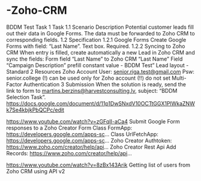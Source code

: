 # -Zoho-CRM
BDDM Test Task 1 Task 1.1 Scenario Description Potential customer leads fill out their data in Google Forms. The data must be forwarded to 
Zoho CRM to corresponding fields. 1.2 Specification 1.2.1 Google Forms Create Google Forms with field: “Last Name”. Text box.
Required. 1.2.2 Syncing to Zoho CRM When entry is filled, create automatically a new Lead in Zoho CRM and sync the fields: Form field “Last Name” to Zoho CRM 
“Last Name” Field “Campaign Description” prefill constant value - BDDM Test” Lead layout - Standard 2 Resources Zoho Account User: senior.riga.test@gmail.com Psw: 
senior.college (!) can be used only for Zoho account (!!) do not set Multi-Factor Authentication 3 Submission When the solution is ready, send the link to form 
to martins.berzins@harvestconsulting.lv, subject: “BDDM Selection Task”.
https://docs.google.com/document/d/11p1DwSNxdV10OCTtGGX1PlWkaZNWk7Se4kbjkPbQCPc/edit


https://www.youtube.com/watch?v=zGFqII-aCa4
Submit Google Form responses to a Zoho Creator Form
Class FormApp: https://developers.google.com/apps-sc...
Class UrlFetchApp: https://developers.google.com/apps-sc...
Zoho Creator Authtoken: https://www.zoho.com/creator/help/api...
Zoho Creator Rest Api Add Records: https://www.zoho.com/creator/help/api...

https://www.youtube.com/watch?v=8zBx143Arik
Getting list of users from Zoho CRM using API v2
